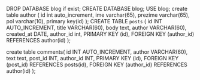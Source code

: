 DROP DATABASE blog if exist;
CREATE DATABASE blog;
USE blog;
create table author (
id int auto_increment, 
ime varchar(65),
prezime varchar(65),
pol varchar(10),
primary key(id)
);
CREATE TABLE `posts`
(
id INT AUTO_INCREMENT,
title VARCHAR(60),
body text,
author VARCHAR(60),
created_at DATE,
author_id int,
PRIMARY KEY (id),
FOREIGN KEY (author_id) REFERENCES author(id)
);

create table comments(
id INT AUTO_INCREMENT,
author VARCHAR(60),
text text,
post_id INT,
author_id INT,
PRIMARY KEY (id),
FOREIGN KEY (post_id) REFERENCES posts(id),
FOREIGN KEY (author_id) REFERENCES author(id)
);